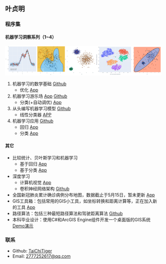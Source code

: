 ## 叶贞明
### 程序集
#### 机器学习洞察系列（1~4）
<kbd><img title="分类" src="https://github.com/TaiChiTiger/machine-learning-playground/blob/master/images/ml_tasks.jpg"></kbd><br/>

1. 机器学习的数学基础 [Github](https://github.com/TaiChiTiger/math-for-machine-learning---Machine-Learning-Insight-1)
    - 优化 [App](http://39.98.239.104:8502/)
2. 机器学习游乐场 [App](http://39.98.239.104:8503/) [Github](https://github.com/TaiChiTiger/machine-learning-playground---Machine-Learning-Insight-2)
    - 分类(+自动调优) [App](http://39.98.239.104:8504/)
3. 从头编写机器学习模型 [Github](https://github.com/TaiChiTiger/machine-learning-from-scratch---Machine-Learning-Insight-3)
    - 线性分类器 [APP](http://39.98.239.104:8505/)
4. 机器学习应用 [Github](https://github.com/TaiChiTiger/the-application-of-machine-learning---Machine-Learning-Insight-4)
    - 回归 [App](http://39.98.239.104:8506/)
    - 分类 [App](http://39.98.239.104:8507/)

#### 其它
- 比较统计、贝叶斯学习和机器学习
  - 基于回归 [App](http://39.98.239.104:8511/)
  - 基于分类 [App](http://39.98.239.104:8512/)
- 深度学习
  - 计算机视觉 [App](http://39.98.239.104:8508)
  - 卷积神经网络架构 [Github](https://github.com/TaiChiTiger/cnn-architectures)
- 全国新冠肺炎累计确诊病例分布地图，数据截止于5月15日，暂未更新 [App](http://39.98.239.104/)
- GIS工具箱：包括常用的GIS小工具，如坐标转换和距离计算等，正在加入新的工具 [App](http://39.98.239.104:8513/)
- 路径算法：包括三种最短路径算法和驾驶距离算法 [Github](https://github.com/TaiChiTiger/routing/tree/master)
- 本科毕业设计：使用C#和ArcGIS Engine组件开发一个桌面版的GIS系统 [Demo演示](https://v.qq.com/x/page/h0615ydvs8k.html)

### 联系
- Github: [TaiChiTiger](https://github.com/TaiChiTiger/)
- Email: 2777252617@qq.com
